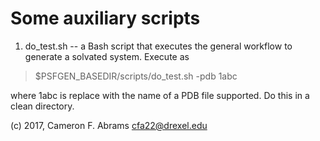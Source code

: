# Some auxiliary scripts 

1. do_test.sh -- a Bash script that executes the general workflow to generate
   a solvated system.  Execute as

> $PSFGEN_BASEDIR/scripts/do_test.sh -pdb 1abc

where 1abc is replace with the name of a PDB file supported.  Do this in a clean directory.

(c) 2017, Cameron F. Abrams
cfa22@drexel.edu
